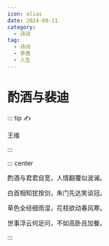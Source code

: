 ```yaml
---
icon: alias
date: 2024-09-11
category:
  - 诗词
tag:
  - 诗词
  - 李唐
  - 人生
---
```


# 酌酒与裴迪

<!-- more -->
::: tip ✍️ 

王维

:::

::: center

酌酒与君君自宽，人情翻覆似波澜。

白首相知犹按剑，朱门先达笑谈冠。

草色全经细雨湿，花枝欲动春风寒。

世事浮云何足问，不如高卧且加餐。

:::



